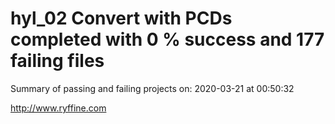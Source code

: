 # hyl_02 Convert with PCDs completed with 0 % success and 177 failing files

Summary of passing and failing projects on: 2020-03-21 at 00:50:32

http://www.ryffine.com
